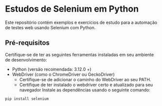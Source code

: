 # Estudos de Selenium em Python

Este repositório contém exemplos e exercícios de estudo para a automação de testes web usando Selenium com Python.

## Pré-requisitos

Certifique-se de ter as seguintes ferramentas instaladas em seu ambiente de desenvolvimento:

- Python (versão recomendada: 3.12.0 +)
- WebDriver (como o ChromeDriver ou GeckoDriver)
  - Certifique-se de adicionar o caminho do WebDriver ao seu PATH.
  - Certifique de ter instalado o webdriver certo e atualizado para seu navegador
Instale as dependências usando o seguinte comando:

```bash
pip install selenium
